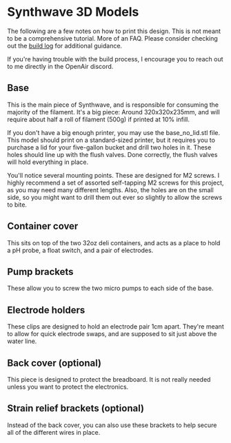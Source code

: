 # Synthwave 3D Models

The following are a few notes on how to print this design. This is not meant to be a comprehensive tutorial. More of an
FAQ. Please consider checking out the [build log](https://www.openairforum.org/t/synthwave-build-log/904) for additional
guidance.

If you're having trouble with the build process, I encourage you to reach out to me directly in the OpenAir discord.

## Base

This is the main piece of Synthwave, and is responsible for consuming the majority of the filament. It's a big piece:
Around 320x320x235mm, and will require about half a roll of filament (500g) if printed at 10% infill.

If you don't have a big enough printer, you may use the base_no_lid.stl file. This model should print on a
standard-sized printer, but it requires you to purchase a lid for your five-gallon bucket and drill two holes in it.
These holes should line up with the flush valves. Done correctly, the flush valves will hold everything in place.

You'll notice several mounting points. These are designed for M2 screws. I highly recommend a set of assorted
self-tapping M2 screws for this project, as you may need many different lengths. Also, the holes are on the small side,
so you might want to drill them out ever so slightly to allow the screws to bite.

## Container cover

This sits on top of the two 32oz deli containers, and acts as a place to hold a pH probe, a float switch, and a pair of
electrodes.

## Pump brackets

These allow you to screw the two micro pumps to each side of the base.

## Electrode holders

These clips are designed to hold an electrode pair 1cm apart. They're meant to allow for quick electrode swaps, and are
supposed to sit just above the water line.

## Back cover (optional)

This piece is designed to protect the breadboard. It is not really needed unless you want to protect the electronics.

## Strain relief brackets (optional)

Instead of the back cover, you can also use these brackets to help secure all of the different wires in place.
